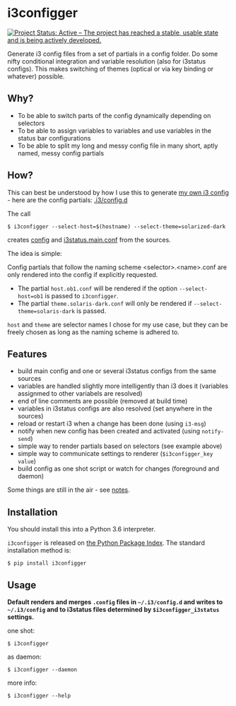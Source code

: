 # i3configger

[![Project Status: Active – The project has reached a stable, usable state and is being actively developed.](http://www.repostatus.org/badges/latest/active.svg)](http://www.repostatus.org/#active)

Generate i3 config files from a set of partials in a config folder. Do some nifty conditional integration and variable resolution (also for i3status configs). This makes switching of themes (optical or via key binding or whatever) possible.

## Why?

* To be able to switch parts of the config dynamically depending on selectors
* To be able to assign variables to variables and use variables in the status bar configurations
* To be able to split my long and messy config file in many short, aptly named, messy config partials

## How?

This can best be understood by how I use this to generate [my own i3 config](https://github.com/obestwalter/i3config) - here are the config partials: [.i3/config.d](https://github.com/obestwalter/i3config/tree/master/config.d)

The call

    $ i3configger --select-host=$(hostname) --select-theme=solarized-dark

creates [config](https://github.com/obestwalter/i3config/tree/master/config) and [i3status.main.conf](https://github.com/obestwalter/i3config/tree/master/i3status.main.conf) from the sources.

The idea is simple:

Config partials that follow the naming scheme \<selector\>.\<name\>.conf are only rendered into the config if explicitly requested.

* The partial `host.ob1.conf` will be rendered if the option `--select-host=ob1` is passed to `i3configger`.
* The partial `theme.solaris-dark.conf` will only be rendered if `--select-theme=solaris-dark` is passed.

`host` and `theme` are selector names I chose for my use case, but they can be freely chosen as long as the naming scheme is adhered to.

##  Features

* build main config and one or several i3status configs from the same sources
* variables are handled slightly more intelligently than i3 does it (variables assignmed to other variabels are resolved)
* end of line comments are possible (removed at build time)
* variables in i3status configs are also resolved (set anywhere in the sources)
* reload or restart i3 when a change has been done (using `i3-msg`)
* notify when new config has been created and activated (using `notify-send`)
* simple way to render partials based on selectors (see example above)
* simple way to communicate settings to renderer (`$i3configger_key value`)
* build config as one shot script or watch for changes (foreground and daemon)

Some things are still in the air - see [notes](https://github.com/obestwalter/i3configger/blob/master/notes.md).

## Installation

You should install this into a Python 3.6 interpreter.

`i3configger` is released on [the Python Package Index](https://pypi.org/project/i3configger/). The standard installation method is:

    $ pip install i3configger

## Usage

**Default renders and merges `.config` files in `~/.i3/config.d` and writes to `~/.i3/config` and to i3status files determined by `$i3configger_i3status` settings.**

one shot:

    $ i3configger

as daemon:

    $ i3configger --daemon

more info:

    $ i3configger --help
